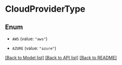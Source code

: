 # CloudProviderType

## Enum


* `AWS` (value: `"aws"`)

* `AZURE` (value: `"azure"`)


[[Back to Model list]](../README.md#documentation-for-models) [[Back to API list]](../README.md#documentation-for-api-endpoints) [[Back to README]](../README.md)


